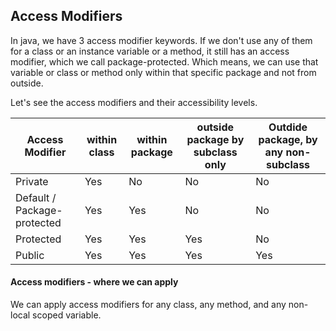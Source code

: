 ## Access Modifiers
In java, we have 3 access modifier keywords. If we don't use any of them for a class or an instance variable or a method, it still has an access modifier, which we call package-protected. Which means, we can use that variable or class or method only within that specific package and not from outside.

Let's see the access modifiers and their accessibility levels.

| Access Modifier               | within class	 | within package	 | outside package by subclass only | Outdide package, by any non-subclass |
|-------------------------------|---------------|-----------------|----------------------------------|--------------------------------------|
| Private                       | Yes           | No              | No                               | No                                   |
| Default / Package-protected   | Yes           | Yes             | No                               | No                                   |
 | Protected                     | Yes           | Yes             | Yes                              | No                                   |
 | Public                        | Yes           | Yes             | Yes                              | Yes                                  |

#### Access modifiers - where we can apply
We can apply access modifiers for any class, any method, and any non-local scoped variable.

